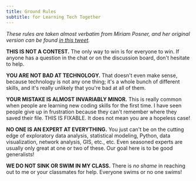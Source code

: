```yaml
---
title: Ground Rules
subtitle: for Learning Tech Together
---
```


*These rules are taken almost verbatim from Miriam Posner, and her original version can be found [in this tweet](https://twitter.com/miriamkp/status/1349095892700205057).*

**THIS IS NOT A CONTEST.** The only way to win is for everyone to win. If anyone has a question in the chat or on the discussion board, don't hesitate to help.

**YOU ARE NOT BAD AT TECHNOLOGY.** That doesn't even make sense, because technology is not any one thing; it's a whole bunch of different skills, and it's really unlikely that you're bad at all of them.

**YOUR MISTAKE IS ALMOST INVARIABLY MINOR.** This is really common when people are learning new coding skills for the first time. I have seen people give up in frustration because they can't remember where they saved their file. THIS IS FIXABLE. It does not mean you are a hopeless case!

**NO ONE IS AN EXPERT AT EVERYTHING.** You just can't be on the cutting edge of exploratory data analysis, statistical modeling, Python, data visualization, network analysis, GIS, etc., etc. Even seasoned experts are usually only great at one or two of these. Our goal here is to be good generalists!

**WE DO NOT SINK OR SWIM IN MY CLASS.** There is *no shame* in reaching out to me or your classmates for help. Everyone swims or no one swims! 
